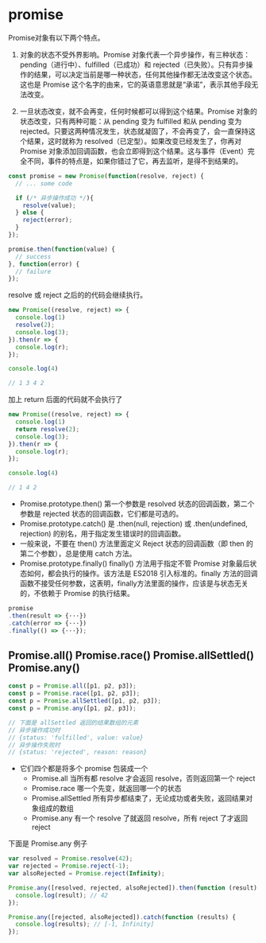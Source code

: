 # promise

Promise对象有以下两个特点。

1. 对象的状态不受外界影响。Promise 对象代表一个异步操作，有三种状态：pending（进行中）、fulfilled（已成功）和 rejected（已失败）。只有异步操作的结果，可以决定当前是哪一种状态，任何其他操作都无法改变这个状态。这也是 Promise 这个名字的由来，它的英语意思就是“承诺”，表示其他手段无法改变。

2. 一旦状态改变，就不会再变，任何时候都可以得到这个结果。Promise 对象的状态改变，只有两种可能：从 pending 变为 fulfilled 和从 pending 变为 rejected。只要这两种情况发生，状态就凝固了，不会再变了，会一直保持这个结果，这时就称为 resolved（已定型）。如果改变已经发生了，你再对 Promise 对象添加回调函数，也会立即得到这个结果。这与事件（Event）完全不同，事件的特点是，如果你错过了它，再去监听，是得不到结果的。

```js
const promise = new Promise(function(resolve, reject) {
  // ... some code

  if (/* 异步操作成功 */){
    resolve(value);
  } else {
    reject(error);
  }
});

promise.then(function(value) {
  // success
}, function(error) {
  // failure
});
```

resolve 或 reject 之后的的代码会继续执行。

```js
new Promise((resolve, reject) => {
  console.log(1)
  resolve(2);
  console.log(3);
}).then(r => {
  console.log(r);
});

console.log(4)

// 1 3 4 2
```

加上 return 后面的代码就不会执行了

```js
new Promise((resolve, reject) => {
  console.log(1)
  return resolve(2);
  console.log(3);
}).then(r => {
  console.log(r);
});

console.log(4)

// 1 4 2
```

* Promise.prototype.then() 第一个参数是 resolved 状态的回调函数，第二个参数是 rejected 状态的回调函数，它们都是可选的。
* Promise.prototype.catch() 是 .then(null, rejection) 或 .then(undefined, rejection) 的别名，用于指定发生错误时的回调函数。
* 一般来说，不要在 then() 方法里面定义 Reject 状态的回调函数（即 then 的第二个参数），总是使用 catch 方法。
* Promise.prototype.finally() finally() 方法用于指定不管 Promise 对象最后状态如何，都会执行的操作。该方法是 ES2018 引入标准的。finally 方法的回调函数不接受任何参数，这表明，finally方法里面的操作，应该是与状态无关的，不依赖于 Promise 的执行结果。

```js
promise
.then(result => {···})
.catch(error => {···})
.finally(() => {···});
```

## Promise.all() Promise.race() Promise.allSettled() Promise.any()

```js
const p = Promise.all([p1, p2, p3]);
const p = Promise.race([p1, p2, p3]);
const p = Promise.allSettled([p1, p2, p3]);
const p = Promise.any([p1, p2, p3]);

// 下面是 allSettled 返回的结果数组的元素
// 异步操作成功时
// {status: 'fulfilled', value: value}
// 异步操作失败时
// {status: 'rejected', reason: reason}
```

* 它们四个都是将多个 promise 包装成一个
    + Promise.all 当所有都 resolve 才会返回 resolve，否则返回第一个 reject
    + Promise.race 哪一个先变，就返回哪一个的状态
    + Promise.allSettled 所有异步都结束了，无论成功或者失败，返回结果对象组成的数组
    + Promise.any 有一个 resolve 了就返回 resolve，所有 reject 了才返回 reject


下面是 Promise.any 例子

```js
var resolved = Promise.resolve(42);
var rejected = Promise.reject(-1);
var alsoRejected = Promise.reject(Infinity);

Promise.any([resolved, rejected, alsoRejected]).then(function (result) {
  console.log(result); // 42
});

Promise.any([rejected, alsoRejected]).catch(function (results) {
  console.log(results); // [-1, Infinity]
});
```